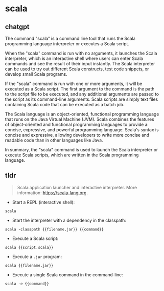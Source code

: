 # scala 
## chatgpt 
The command "scala" is a command line tool that runs the Scala programming language interpreter or executes a Scala script. 

When the "scala" command is run with no arguments, it launches the Scala interpreter, which is an interactive shell where users can enter Scala commands and see the result of their input instantly. The Scala interpreter can be used to try out different Scala constructs, test code snippets, or develop small Scala programs.

If the "scala" command is run with one or more arguments, it will be executed as a Scala script. The first argument to the command is the path to the script file to be executed, and any additional arguments are passed to the script as its command-line arguments. Scala scripts are simply text files containing Scala code that can be executed as a batch job. 

The Scala language is an object-oriented, functional programming language that runs on the Java Virtual Machine (JVM). Scala combines the features of object-oriented and functional programming languages to provide a concise, expressive, and powerful programming language. Scala's syntax is concise and expressive, allowing developers to write more concise and readable code than in other languages like Java. 

In summary, the "scala" command is used to launch the Scala interpreter or execute Scala scripts, which are written in the Scala programming language. 

## tldr 
 
> Scala application launcher and interactive interpreter.
> More information: <https://scala-lang.org>.

- Start a REPL (interactive shell):

`scala`

- Start the interpreter with a dependency in the classpath:

`scala -classpath {{filename.jar}} {{command}}`

- Execute a Scala script:

`scala {{script.scala}}`

- Execute a `.jar` program:

`scala {{filename.jar}}`

- Execute a single Scala command in the command-line:

`scala -e {{command}}`

